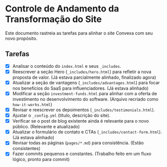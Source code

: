 # Controle de Andamento da Transformação do Site

Este documento rastreia as tarefas para alinhar o site Convexa com seu novo propósito.

## Tarefas

- [x] Analisar o conteúdo do `index.html` e seus `_includes`.
- [x] Reescrever a seção Hero (`_includes/hero.html`) para refletir a nova proposta de valor. (Já estava parcialmente alinhado, finalizado agora)
- [x] Atualizar a seção de vantagens (`_includes/advantages.html`) para focar nos benefícios do SaaS para influenciadores. (Já estava alinhado)
- [x] Modificar a seção `investment-funds.html` para alinhar com a oferta de investimento no desenvolvimento do software. (Arquivo recriado como `how-it-works.html`)
- [x] Revisar e reescrever os depoimentos (`_includes/testimonials.html`).
- [x] Ajustar o `_config.yml` (título, descrição do site).
- [x] Verificar se o post de blog existente ainda é relevante para o novo público. (Relevante e atualizado)
- [x] Atualizar o formulário de contato e CTAs (`_includes/contact-form.html`). (Já estava alinhado)
- [x] Revisar todas as páginas (`pages/*.md`) para consistência. (Estão consistentes)
- [x] Fazer commits pequenos e constantes. (Trabalho feito em um fluxo lógico, pronto para commit)
